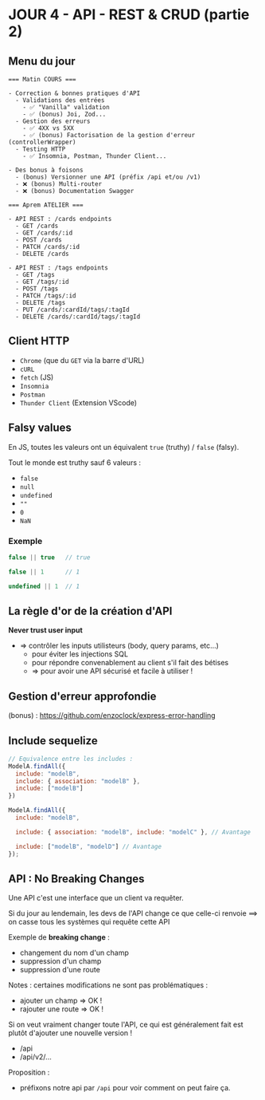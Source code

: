 # JOUR 4 - API - REST & CRUD (partie 2)

## Menu du jour

```
=== Matin COURS ===

- Correction & bonnes pratiques d'API
  - Validations des entrées 
    - ✅ "Vanilla" validation
    - ✅ (bonus) Joi, Zod...
  - Gestion des erreurs 
    - ✅ 4XX vs 5XX
    - ✅ (bonus) Factorisation de la gestion d'erreur (controllerWrapper)
  - Testing HTTP
    - ✅ Insomnia, Postman, Thunder Client...

- Des bonus à foisons
  - (bonus) Versionner une API (préfix /api et/ou /v1)
  - ❌ (bonus) Multi-router
  - ❌ (bonus) Documentation Swagger

=== Aprem ATELIER ===

- API REST : /cards endpoints
  - GET /cards
  - GET /cards/:id
  - POST /cards
  - PATCH /cards/:id
  - DELETE /cards

- API REST : /tags endpoints
  - GET /tags
  - GET /tags/:id
  - POST /tags
  - PATCH /tags/:id
  - DELETE /tags
  - PUT /cards/:cardId/tags/:tagId
  - DELETE /cards/:cardId/tags/:tagId

```


## Client HTTP

- `Chrome` (que du `GET` via la barre d'URL) 
- `cURL`
- `fetch` (JS)
- `Insomnia`
- `Postman`
- `Thunder Client` (Extension VScode)


## Falsy values

En JS, toutes les valeurs ont un équivalent `true` (truthy) / `false` (falsy).

Tout le monde est truthy sauf 6 valeurs : 
- `false`
- `null`
- `undefined`
- `""`
- `0`
- `NaN`

### Exemple

```js
false || true   // true

false || 1      // 1

undefined || 1  // 1
```

## La règle d'or de la création d'API

**Never trust user input** 
- => contrôler les inputs utilisteurs (body, query params, etc...)
  - pour éviter les injections SQL
  - pour répondre convenablement au client s'il fait des bétises
  - => pour avoir une API sécurisé et facile à utiliser !


## Gestion d'erreur approfondie 

(bonus) : https://github.com/enzoclock/express-error-handling


## Include sequelize

```js
// Equivalence entre les includes : 
ModelA.findAll({
  include: "modelB",
  include: { association: "modelB" },
  include: ["modelB"]
})
```


```js
ModelA.findAll({
  include: "modelB",

  include: { association: "modelB", include: "modelC" }, // Avantage

  include: ["modelB", "modelD"] // Avantage
});
```


## API : No Breaking Changes

Une API c'est une interface que un client va requêter.

Si du jour au lendemain, les devs de l'API change ce que celle-ci renvoie ==> on casse tous les systèmes qui requête cette API

Exemple de **breaking change** : 
- changement du nom d'un champ
- suppression d'un champ
- suppression d'une route

Notes : certaines modifications ne sont pas problématiques : 
- ajouter un champ => OK !
- rajouter une route => OK !

Si on veut vraiment changer toute l'API, ce qui est généralement fait est plutôt d'ajouter une nouvelle version !
- /api
- /api/v2/...

Proposition : 
- préfixons notre api par `/api` pour voir comment on peut faire ça.
